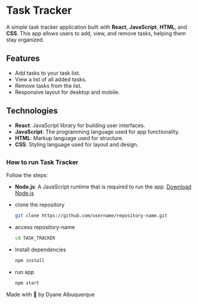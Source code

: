 # Task Tracker

A simple task tracker application built with **React**, **JavaScript**, **HTML**, and **CSS**. This app allows users to add, view, and remove tasks, helping them stay organized.

## Features

- Add tasks to your task list.
- View a list of all added tasks.
- Remove tasks from the list.
- Responsive layout for desktop and mobile.

## Technologies

- **React**: JavaScript library for building user interfaces.
- **JavaScript**: The programming language used for app functionality.
- **HTML**: Markup language used for structure.
- **CSS**: Styling language used for layout and design.

## 

### How to run Task Tracker

Follow the steps: 

- **Node.js**: A JavaScript runtime that is required to run the app. [Download Node.js](https://nodejs.org/)

- clone the repository

   ```bash
   git clone https://github.com/username/repository-name.git

- access repository-name
    ```bash
   cd TASK_TRACKER

- Install dependencies 
    ```bash
   npm install 
- run app 
    ```bash
    npm start

    
Made with 💜 by Dyane Albuquerque 